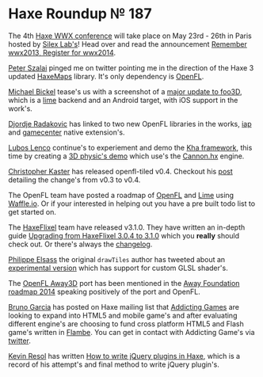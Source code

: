 [_template]: roundup.html
# Haxe Roundup № 187

The 4th [Haxe WWX conference][link 1] will take place on May 23rd - 26th in Paris hosted by [Silex Lab's][link 2]! Head over and read the announcement [Remember wwx2013, Register for wwx2014][link 3].

[Peter Szalai][link 4] pinged me on twitter pointing me in the direction of the Haxe 3 updated [HaxeMaps][link 5] library. It's only dependency is [OpenFL][link 6].

[Michael Bickel][link 7] tease's us with a screenshot of a [major update to foo3D][link 8], which is a [lime][link 9] backend and an Android target, with iOS support in the work's.

[Djordje Radakovic][link 10] has linked to two new OpenFL libraries in the works, [iap][link 11] and [gamecenter][link 12] native extension's.

[Lubos Lenco][link 13] continue's to experiement and demo the [Kha framework][link 14], this time by creating a [3D physic's demo][link 15] which use's the [Cannon.hx][link 16] engine.

[Christopher Kaster][link 17] has released openfl-tiled v0.4. Checkout his [post][link 18] detailing the change's from v0.3 to v0.4.

The OpenFL team have posted a roadmap of [OpenFL][link 19] and [Lime][link 20] using [Waffle.io][link 21]. Or if your interested in helping out you have a pre built todo list to get started on.

The [HaxeFlixel][link 22] team have released v3.1.0. They have written an in-depth guide [Upgrading from HaxeFlixel 3.0.4 to 3.1.0][link 23] which you __really__ should check out. Or there's always the [changelog][link 24].

[Philippe Elsass][link 25] the original `drawTiles` author has tweeted about an [experimental version][link 26] which has support for custom GLSL shader's.

The [OpenFL Away3D][link 27] port has been mentioned in the [Away Foundation roadmap 2014][link 28] speaking positively of the port and OpenFL.

[Bruno Garcia][link 29] has posted on Haxe mailing list that [Addicting Games][link 30] are looking to expand into HTML5 and mobile game's and after evaluating different engine's are choosing to fund cross platform HTML5 and Flash game's written in [Flambe][link 31]. You can get in contact with Addicting Game's via [twitter][link 32].

[Kevin Resol][link 33] has written [How to write jQuery plugins in Haxe][link 34], which is a record of his attempt's and final method to write jQuery plugin's.

[link 1]: http://wwx.silexlabs.org/2014/ "Haxe WWX conference"
[link 2]: https://twitter.com/silexlabs "Silex Lab&#8217;s"
[link 3]: http://www.silexlabs.org/201203/the-blog/remember-wwx2013-register-for-wwx2014/ "Remember wwx2013, Register for wwx2014"
[link 4]: https://twitter.com/dox187 "Peter Szalai"
[link 5]: https://github.com/dox187/HaxeMaps "HaxeMaps"
[link 6]: http://www.openfl.org/ "OpenFL"
[link 7]: https://twitter.com/dazKind "Michael Bickel"
[link 8]: http://developium.tumblr.com/post/76343514113/major-update-for-foo3d-added-lime-backend-and-a "major update to foo3D"
[link 9]: https://github.com/openfl/lime "lime"
[link 10]: https://twitter.com/foksa "Djordje Radakovic"
[link 11]: https://github.com/openfl/iap "iap"
[link 12]: https://github.com/openfl/gamecenter "gamecenter"
[link 13]: https://twitter.com/luboslenco "Lubos Lenco"
[link 14]: https://github.com/KTXSoftware/Kha "Kha framework"
[link 15]: https://googledrive.com/host/0B22ElR_OUmfdRUk0M24xUDR4VUU/index.html "3D physic&#8217;s demo"
[link 16]: https://github.com/gbpaul/cannon.hx "Cannon.hx"
[link 17]: https://twitter.com/Kasoki "Christopher Kaster"
[link 18]: http://kasoki.de/2014/02/08/openfl-tiled-v0-4-released/ "post"
[link 19]: https://waffle.io/openfl/openfl "OpenFL"
[link 20]: https://waffle.io/openfl/lime "Lime"
[link 21]: https://waffle.io/ "Waffle.io"
[link 22]: https://twitter.com/HaxeFlixel "HaxeFlixel"
[link 23]: http://haxeflixel.com/documentation/upgrade-guide/ "Upgrading from HaxeFlixel 3.0.4 to 3.1.0"
[link 24]: https://github.com/HaxeFlixel/flixel/blob/dev/CHANGELOG.md "changelog"
[link 25]: https://twitter.com/elsassph "Philippe Elsass"
[link 26]: https://github.com/bmfs/glslTest_openfl "experimental version"
[link 27]: https://github.com/away3d/away3d-core-openfl "OpenFL Away3D"
[link 28]: http://www.theawayfoundation.org/posts/away-foundation-roadmap-2014/ "Away Foundation roadmap 2014"
[link 29]: https://github.com/aduros "Bruno Garcia"
[link 30]: http://www.addictinggames.com/ "Addicting Games"
[link 31]: https://github.com/aduros/flambe "Flambe"
[link 32]: https://twitter.com/AddictingGames/status/433031381371736064 "twitter"
[link 33]: http://www.kevinresol.com/ "Kevin Resol"
[link 34]: http://www.kevinresol.com/2014-02-08/write-jquery-plugins-haxe/ "How to write jQuery plugins in Haxe"

